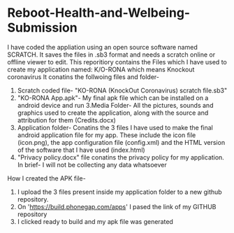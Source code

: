 # Reboot-Health-and-Welbeing-Submission
I have coded the appliation using an open source software named SCRATCH. It saves the files in .sb3 format and needs a scratch online or offline viewer to edit. 
This reporitiory contains the Files which I have used to create my application named: K/O-RONA which means Knockout coronavirus
It conatins the follwoing files and folder-
1. Scratch coded file- "KO-RONA (KnockOut Coronavirus) scratch file.sb3"
2. "KO-RONA App.apk"- My final apk file which can be installed on a android device and run
3.Media Folder- All the pictures, sounds and graphics used to create the application, along with the source and attribution for them (Credits.docx)
4. Application folder- Conatins the 3 files I have used to make the final android application file for my app. These include the icon file (icon.png), the app configuration file (config.xml) and the HTML version of the software that I have used (index.html)
5. "Privacy policy.docx" file conatins the privacy policy for my application. In brief- I will not be collecting any data whatsoever

How I created the APK file-
1. I upload the 3 files present inside my application folder to a new github repository.
2. On 'https://build.phonegap.com/apps' I pased the link of my GITHUB repository
3. I clicked ready to build and my apk file was generated
